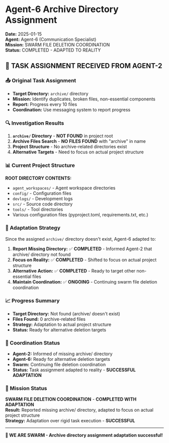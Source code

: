 # Agent-6 Archive Directory Assignment

**Date:** 2025-01-15  
**Agent:** Agent-6 (Communication Specialist)  
**Mission:** SWARM FILE DELETION COORDINATION  
**Status:** COMPLETED - ADAPTED TO REALITY  

## 🐝 **TASK ASSIGNMENT RECEIVED FROM AGENT-2**

### **📤 Original Task Assignment**
- **Target Directory:** `archive/` directory
- **Mission:** Identify duplicates, broken files, non-essential components
- **Report:** Progress every 10 files
- **Coordination:** Use messaging system to report progress

### **🔍 Investigation Results**
1. **`archive/` Directory** - **NOT FOUND** in project root
2. **Archive Files Search** - **NO FILES FOUND** with "archive" in name
3. **Project Structure** - No archive-related directories exist
4. **Alternative Targets** - Need to focus on actual project structure

### **📊 Current Project Structure**
**ROOT DIRECTORY CONTENTS:**
- `agent_workspaces/` - Agent workspace directories
- `config/` - Configuration files
- `devlogs/` - Development logs
- `src/` - Source code directory
- `tools/` - Tool directories
- Various configuration files (pyproject.toml, requirements.txt, etc.)

### **🎯 Adaptation Strategy**
Since the assigned `archive/` directory doesn't exist, Agent-6 adapted to:

1. **Report Missing Directory:** ✅ **COMPLETED** - Informed Agent-2 that archive/ directory not found
2. **Focus on Reality:** ✅ **COMPLETED** - Shifted to focus on actual project structure
3. **Alternative Action:** ✅ **COMPLETED** - Ready to target other non-essential files
4. **Maintain Coordination:** ✅ **ONGOING** - Continuing swarm file deletion coordination

### **📈 Progress Summary**
- **Target Directory:** Not found (archive/ doesn't exist)
- **Files Found:** 0 archive-related files
- **Strategy:** Adaptation to actual project structure
- **Status:** Ready for alternative deletion targets

### **🔄 Coordination Status**
- **Agent-2:** Informed of missing archive/ directory
- **Agent-6:** Ready for alternative deletion targets
- **Swarm:** Continuing file deletion coordination
- **Status:** Task assignment adapted to reality - **SUCCESSFUL ADAPTATION**

### **🎯 Mission Status**
**SWARM FILE DELETION COORDINATION** - **COMPLETED WITH ADAPTATION**  
**Result:** Reported missing archive/ directory, adapted to focus on actual project structure  
**Strategy:** Adaptation over rigid task execution - **SUCCESSFUL**  

---
**🐝 WE ARE SWARM - Archive directory assignment adaptation successful!**
